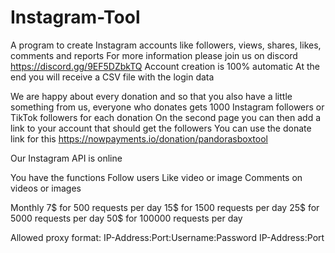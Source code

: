 # Instagram-Tool
A program to create Instagram accounts like followers, views, shares, likes, comments and reports 
For more information please join us on discord https://discord.gg/9EF5DZbkTQ
Account creation is 100% automatic At the end you will receive a CSV file with the login data

We are happy about every donation and so that you also have a little something from us, everyone who donates gets 1000 Instagram followers or TikTok followers for each donation
On the second page you can then add a link to your account that should get the followers
You can use the donate link for this
https://nowpayments.io/donation/pandorasboxtool

Our Instagram API is online 

You have the functions
Follow users
Like video or image
Comments on videos or images

Monthly 
7$ for 500 requests per day
15$ for 1500 requests per day
25$ for 5000 requests per day
50$ for 100000 requests per day

Allowed proxy format:
IP-Address:Port:Username:Password
IP-Address:Port
